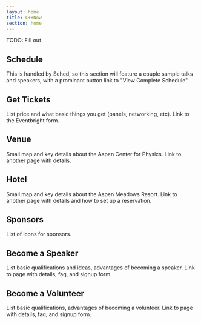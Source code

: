```yaml
---
layout: home
title: C++Now
section: home
---
```


TODO: Fill out

<h2>Schedule</h2>

This is handled by Sched, so this section will feature a couple sample talks and speakers, with a prominant button link to "View Complete Schedule"

<h2>Get Tickets</h2>

List price and what basic things you get (panels, networking, etc). Link to the Eventbright form.

<h2>Venue</h2>

Small map and key details about the Aspen Center for Physics. Link to another page with details.

<h2>Hotel</h2>

Small map and key details about the Aspen Meadows Resort. Link to another page with details and how to set up a reservation.

<h2>Sponsors</h2>

List of icons for sponsors.

<h2>Become a Speaker</h2>

List basic qualifications and ideas, advantages of becoming a speaker. Link to page with details, faq, and signup form.

<h2>Become a Volunteer</h2>

List basic qualifications, advantages of becoming a volunteer. Link to page with details, faq, and signup form.
